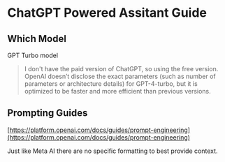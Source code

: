 # ChatGPT Powered Assitant Guide

## Which Model

GPT Turbo model

> I don't have the paid version of ChatGPT, so using the free version. OpenAI doesn’t disclose the exact parameters (such as number of parameters or architecture details) for GPT-4-turbo, but it is optimized to be faster and more efficient than previous versions.

## Prompting Guides

[https://platform.openai.com/docs/guides/prompt-engineering](https://platform.openai.com/docs/guides/prompt-engineering)

Just like Meta AI there are no specific formatting to best provide context.
